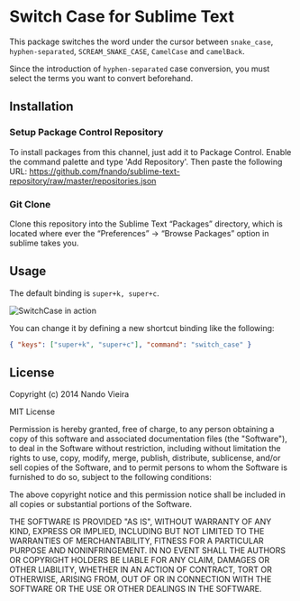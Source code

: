 # Switch Case for Sublime Text

This package switches the word under the cursor between `snake_case`, `hyphen-separated`, `SCREAM_SNAKE_CASE`, `CamelCase` and `camelBack`.

Since the introduction of `hyphen-separated` case conversion, you must select the terms you want to convert beforehand.

## Installation

### Setup Package Control Repository

To install packages from this channel, just add it to Package Control. Enable the command palette and type 'Add Repository'. Then paste the following URL: https://github.com/fnando/sublime-text-repository/raw/master/repositories.json

### Git Clone

Clone this repository into the Sublime Text “Packages” directory, which is located where ever the “Preferences” -> “Browse Packages” option in sublime takes you.

## Usage

The default binding is `super+k, super+c`.

![SwitchCase in action](https://raw.github.com/fnando/sublime-switch-case/master/SwitchCase.gif)

You can change it by defining a new shortcut binding like the following:

```json
{ "keys": ["super+k", "super+c"], "command": "switch_case" }
```

## License

Copyright (c) 2014 Nando Vieira

MIT License

Permission is hereby granted, free of charge, to any person obtaining
a copy of this software and associated documentation files (the
"Software"), to deal in the Software without restriction, including
without limitation the rights to use, copy, modify, merge, publish,
distribute, sublicense, and/or sell copies of the Software, and to
permit persons to whom the Software is furnished to do so, subject to
the following conditions:

The above copyright notice and this permission notice shall be
included in all copies or substantial portions of the Software.

THE SOFTWARE IS PROVIDED "AS IS", WITHOUT WARRANTY OF ANY KIND,
EXPRESS OR IMPLIED, INCLUDING BUT NOT LIMITED TO THE WARRANTIES OF
MERCHANTABILITY, FITNESS FOR A PARTICULAR PURPOSE AND
NONINFRINGEMENT. IN NO EVENT SHALL THE AUTHORS OR COPYRIGHT HOLDERS BE
LIABLE FOR ANY CLAIM, DAMAGES OR OTHER LIABILITY, WHETHER IN AN ACTION
OF CONTRACT, TORT OR OTHERWISE, ARISING FROM, OUT OF OR IN CONNECTION
WITH THE SOFTWARE OR THE USE OR OTHER DEALINGS IN THE SOFTWARE.

